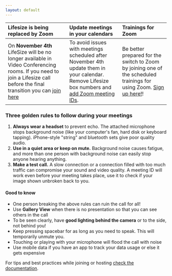 ```yaml
---
layout: default
---
```


| Lifesize is being replaced by Zoom | Update meetings in your calendars | Trainings for Zoom |
|:-----------------------------------|:----------------------|:-------------------|
| On **November 4th** LifeSize will be no longer available in Video Conferencing rooms. If you need to join a Lifesize call before the final transition you can [join here](http://vc.greenpeace.org/lifesize) | To avoid issues with meetings scheduled after November 4th update them in your calendar. Remove Lifesize box numbers and [add Zoom meeting IDs](https://support.greenpeace.org/support/collaboration/video-conferencing/using-zoom#create-a-meeting). | Be better prepared for the switch to Zoom by joining one of the scheduled trainings for using Zoom. [Sign up here!](https://forms.gle/89naSikqcDu6mWSr5)!

### Three golden rules to follow during your meetings

1. **Always wear a headset** to prevent echo. The attached microphone stops background noise (like your computer's fan, hard disk or keyboard tapping). iPhone-style "string" and bluetooth sets give poor quality audio.
2. **Use in a quiet area or keep on mute.** Background noise causes fatigue, and more than one person with background noise can easily stop anyone hearing anything.
3. **Make a test call.** A slow connection or a connection filled with too much traffic can compromise your sound and video quality. A meeting ID will work even before your meeting takes place, use it to check if your image shown unbroken back to you.

#### Good to know
* One person breaking the above rules can ruin the call for all!
* Use **Gallery View** when there is no presentation so that you can see others in the call
* To be seen clearly, have **good lighting behind the camera** or to the side, not behind you!
* Keep pressing spacebar for as long as you need to speak. This will temporarily unmute you.
* Touching or playing with your microphone will flood the call with noise
* Use mobile data if you have an app to track your data usage or else it gets expensive

For tips and best practices while joining or hosting [check the documentation](https://support.greenpeace.org/support/collaboration/video-conferencing).
